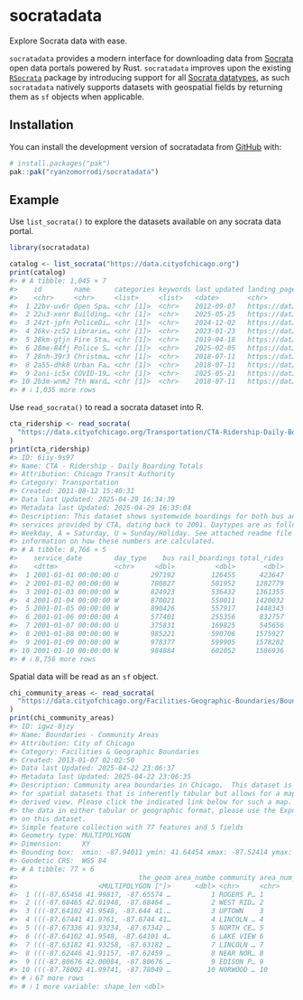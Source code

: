 
<!-- README.md is generated from README.Rmd. Please edit that file -->

# socratadata

<!-- badges: start -->
<!-- badges: end -->

Explore Socrata data with ease.

`socratadata` provides a modern interface for downloading data from
[Socrata](https://socrata.com) open data portals powered by Rust.
`socratadata` improves upon the existing
[`RSocrata`](https://dev.socrata.com/connectors/rsocrata) package by
introducing support for all [Socrata
datatypes](https://dev.socrata.com/docs/datatypes/), as such
`socratadata` natively supports datasets with geospatial fields by
returning them as `sf` objects when applicable.

## Installation

You can install the development version of socratadata from
[GitHub](https://github.com/) with:

``` r
# install.packages("pak")
pak::pak("ryanzomorrodi/socratadata")
```

## Example

Use `list_socrata()` to explore the datasets available on any socrata
data portal.

``` r
library(socratadata)

catalog <- list_socrata("https://data.cityofchicago.org")
print(catalog)
#> # A tibble: 1,045 × 7
#>    id        name      categories keywords last_updated landing_page description
#>    <chr>     <chr>     <list>     <list>   <date>       <chr>        <chr>      
#>  1 22bv-uv6r Open Spa… <chr [1]>  <chr>    2012-09-07   https://dat… "To view o…
#>  2 22u3-xenr Building… <chr [1]>  <chr>    2025-05-25   https://dat… "Violation…
#>  3 24zt-jpfn PoliceDi… <chr [1]>  <chr>    2024-12-02   https://dat… "Current p…
#>  4 26kv-zc52 Librarie… <chr [1]>  <chr>    2023-01-23   https://dat… "The Chica…
#>  5 28km-gtjn Fire Sta… <chr [1]>  <chr>    2019-04-18   https://dat… "Fire stat…
#>  6 28me-84fj Police S… <chr [1]>  <chr>    2025-02-05   https://dat… "This data…
#>  7 28nh-39r3 Christma… <chr [1]>  <chr>    2018-07-11   https://dat… "Locations…
#>  8 2a55-dhk8 Urban Fa… <chr [1]>  <chr>    2018-07-11   https://dat… "The locat…
#>  9 2ani-ic5x COVID-19… <chr [1]>  <chr>    2025-05-21   https://dat… "NOTE: Thi…
#> 10 2b3m-wnm2 7th Ward… <chr [1]>  <chr>    2018-07-11   https://dat… "Applicant…
#> # ℹ 1,035 more rows
```

Use `read_socrata()` to read a socrata dataset into R.

``` r
cta_ridership <- read_socrata(
  "https://data.cityofchicago.org/Transportation/CTA-Ridership-Daily-Boarding-Totals/6iiy-9s97/about_data"
)
print(cta_ridership)
#> ID: 6iiy-9s97
#> Name: CTA - Ridership - Daily Boarding Totals
#> Attribution: Chicago Transit Authority
#> Category: Transportation
#> Created: 2011-08-12 15:40:31
#> Data last Updated: 2025-04-29 16:34:39
#> Metadata last Updated: 2025-04-29 16:35:04
#> Description: This dataset shows systemwide boardings for both bus and rail
#> services provided by CTA, dating back to 2001. Daytypes are as follows: W =
#> Weekday, A = Saturday, U = Sunday/Holiday. See attached readme file for
#> information on how these numbers are calculated.
#> # A tibble: 8,766 × 5
#>    service_date        day_type    bus rail_boardings total_rides
#>    <dttm>              <chr>     <dbl>          <dbl>       <dbl>
#>  1 2001-01-01 00:00:00 U        297192         126455      423647
#>  2 2001-01-02 00:00:00 W        780827         501952     1282779
#>  3 2001-01-03 00:00:00 W        824923         536432     1361355
#>  4 2001-01-04 00:00:00 W        870021         550011     1420032
#>  5 2001-01-05 00:00:00 W        890426         557917     1448343
#>  6 2001-01-06 00:00:00 A        577401         255356      832757
#>  7 2001-01-07 00:00:00 U        375831         169825      545656
#>  8 2001-01-08 00:00:00 W        985221         590706     1575927
#>  9 2001-01-09 00:00:00 W        978377         599905     1578282
#> 10 2001-01-10 00:00:00 W        984884         602052     1586936
#> # ℹ 8,756 more rows
```

Spatial data will be read as an `sf` object.

``` r
chi_community_areas <- read_socrata(
  "https://data.cityofchicago.org/Facilities-Geographic-Boundaries/Boundaries-Community-Areas/igwz-8jzy/about_data"
)
print(chi_community_areas)
#> ID: igwz-8jzy
#> Name: Boundaries - Community Areas
#> Attribution: City of Chicago
#> Category: Facilities & Geographic Boundaries
#> Created: 2013-01-07 02:02:50
#> Data last Updated: 2025-04-22 23:06:37
#> Metadata last Updated: 2025-04-22 23:06:35
#> Description: Community area boundaries in Chicago.  This dataset is in a format
#> for spatial datasets that is inherently tabular but allows for a map as a
#> derived view. Please click the indicated link below for such a map.  To export
#> the data in either tabular or geographic format, please use the Export button
#> on this dataset.
#> Simple feature collection with 77 features and 5 fields
#> Geometry type: MULTIPOLYGON
#> Dimension:     XY
#> Bounding box:  xmin: -87.94011 ymin: 41.64454 xmax: -87.52414 ymax: 42.02304
#> Geodetic CRS:  WGS 84
#> # A tibble: 77 × 6
#>                              the_geom area_numbe community area_num_1 shape_area
#>                    <MULTIPOLYGON [°]>      <dbl> <chr>     <chr>           <dbl>
#>  1 (((-87.65456 41.99817, -87.65574 …          1 ROGERS P… 1           51259902.
#>  2 (((-87.68465 42.01948, -87.68464 …          2 WEST RID… 2           98429095.
#>  3 (((-87.64102 41.9548, -87.644 41.…          3 UPTOWN    3           65095643.
#>  4 (((-87.67441 41.9761, -87.6744 41…          4 LINCOLN … 4           71352328.
#>  5 (((-87.67336 41.93234, -87.67342 …          5 NORTH CE… 5           57054168.
#>  6 (((-87.64102 41.9548, -87.64101 4…          6 LAKE VIEW 6           87214799.
#>  7 (((-87.63182 41.93258, -87.63182 …          7 LINCOLN … 7           88316400.
#>  8 (((-87.62446 41.91157, -87.62459 …          8 NEAR NOR… 8           76675896.
#>  9 (((-87.80676 42.00084, -87.80676 …          9 EDISON P… 9           31636314.
#> 10 (((-87.78002 41.99741, -87.78049 …         10 NORWOOD … 10         121959105.
#> # ℹ 67 more rows
#> # ℹ 1 more variable: shape_len <dbl>
```
